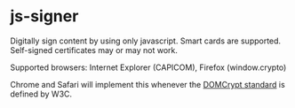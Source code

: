 js-signer
=========

Digitally sign content by using only javascript. Smart cards are supported. Self-signed certificates may or may not work.

Supported browsers: Internet Explorer (CAPICOM), Firefox (window.crypto)

Chrome and Safari will implement this whenever the <a href="https://wiki.mozilla.org/Privacy/Features/DOMCryptAPISpec/Latest">DOMCrypt standard</a> is defined by W3C.
